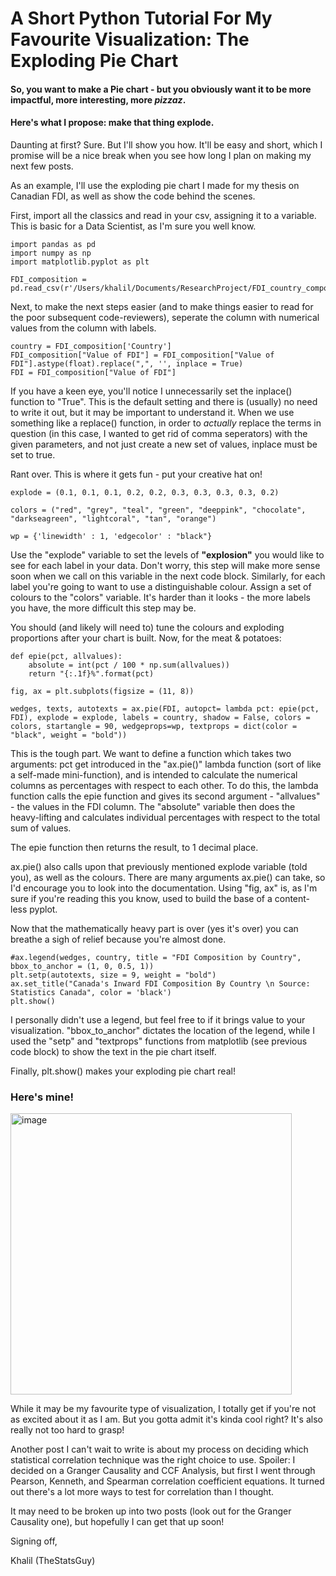 # A Short Python Tutorial For My Favourite Visualization: The **Exploding Pie Chart**

#### So, you want to make a Pie chart - but you obviously want it to be more impactful, more interesting, more *pizzaz*.

#### Here's what I propose: make that thing explode. 
Daunting at first? Sure. But I'll show you how. It'll be easy and short, which I promise will be a nice break when you see how long I plan on making my next few posts.

As an example, I'll use the exploding pie chart I made for my thesis on Canadian FDI, as well as show the code behind the scenes.
 
First, import all the classics and read in your csv, assigning it to a variable. This is basic for a Data Scientist, as I'm sure you well know.

```
import pandas as pd
import numpy as np
import matplotlib.pyplot as plt

FDI_composition = pd.read_csv(r'/Users/khalil/Documents/ResearchProject/FDI_country_composition.csv')
```

Next, to make the next steps easier (and to make things easier to read for the poor subsequent code-reviewers), seperate the column with numerical values from the column with labels.

```
country = FDI_composition['Country']
FDI_composition["Value of FDI"] = FDI_composition["Value of FDI"].astype(float).replace(",", '', inplace = True)
FDI = FDI_composition["Value of FDI"]
```

If you have a keen eye, you'll notice I unnecessarily set the inplace() function to "True". This is the default setting and there is (usually) no need to write it out, but it may be important to understand it.
When we use something like a replace() function, in order to _actually_ replace the terms in question (in this case, I wanted to get rid of comma seperators) with the given parameters, and not just create a new set of values, inplace must be set to true.

Rant over. This is where it gets fun - put your creative hat on!

```
explode = (0.1, 0.1, 0.1, 0.2, 0.2, 0.3, 0.3, 0.3, 0.3, 0.2)

colors = ("red", "grey", "teal", "green", "deeppink", "chocolate", "darkseagreen", "lightcoral", "tan", "orange")

wp = {'linewidth' : 1, 'edgecolor' : "black"}
```

Use the "explode" variable to set the levels of __"explosion"__ you would like to see for each label in your data. Don't worry, this step will make more sense soon when we call on this variable in the next code block.
Similarly, for each label you're going to want to use a distinguishable colour. Assign a set of colours to the "colors" variable. It's harder than it looks - the more labels you have, the more difficult this step may be.

You should (and likely will need to) tune the colours and exploding proportions after your chart is built. 
Now, for the meat & potatoes:

```
def epie(pct, allvalues):
    absolute = int(pct / 100 * np.sum(allvalues))
    return "{:.1f}%".format(pct)

fig, ax = plt.subplots(figsize = (11, 8))

wedges, texts, autotexts = ax.pie(FDI, autopct= lambda pct: epie(pct, FDI), explode = explode, labels = country, shadow = False, colors = colors, startangle = 90, wedgeprops=wp, textprops = dict(color = "black", weight = "bold"))
```

This is the tough part. We want to define a function which takes two arguments: pct get introduced in the "ax.pie()" lambda function (sort of like a self-made mini-function), and is intended to calculate the numerical columns as percentages with respect to each other.
To do this, the lambda function calls the epie function and gives its second argument - "allvalues" - the values in the FDI column. The "absolute" variable then does the heavy-lifting and calculates individual percentages with respect to the total sum of values.

The epie function then returns the result, to 1 decimal place.

ax.pie() also calls upon that previously mentioned explode variable (told you), as well as the colours. There are many arguments ax.pie() can take, so I'd encourage you to look into the documentation.
Using "fig, ax" is, as I'm sure if you're reading this you know, used to build the base of a content-less pyplot.


Now that the mathematically heavy part is over (yes it's over) you can breathe a sigh of relief because you're almost done.

```
#ax.legend(wedges, country, title = "FDI Composition by Country", bbox_to_anchor = (1, 0, 0.5, 1))
plt.setp(autotexts, size = 9, weight = "bold")
ax.set_title("Canada's Inward FDI Composition By Country \n Source: Statistics Canada", color = 'black')
plt.show()
```

I personally didn't use a legend, but feel free to if it brings value to your visualization.
"bbox_to_anchor" dictates the location of the legend, while I used the "setp" and "textprops" functions from matplotlib (see previous code block) to show the text in the pie chart itself.

Finally, plt.show() makes your exploding pie chart real!

### Here's mine! 

<img width="450" alt="image" src="https://user-images.githubusercontent.com/44441178/195229009-290f0a35-4d82-45e5-9a14-abbe922c7782.png">


While it may be my favourite type of visualization, I totally get if you're not as excited about it as I am. But you gotta admit it's kinda cool right? It's also really not too hard to grasp!



Another post I can't wait to write is about my process on deciding which statistical correlation technique was the right choice to use. Spoiler: I decided on a Granger Causality and CCF Analysis, but first I went through Pearson, Kenneth, and Spearman correlation coefficient equations. It turned out there's a lot more ways to test for correlation than I thought.

It may need to be broken up into two posts (look out for the Granger Causality one), but hopefully I can get that up soon!


Signing off,

Khalil (TheStatsGuy)

